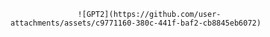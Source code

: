                    ![GPT2](https://github.com/user-attachments/assets/c9771160-380c-441f-baf2-cb8845eb6072)



